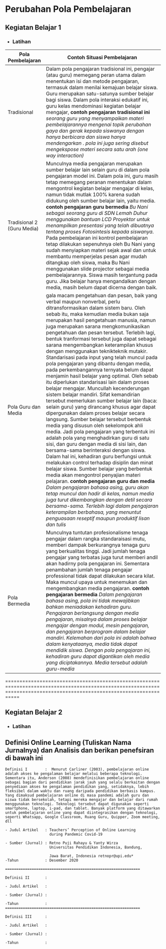 # **Perubahan Pola Pembelajaran**

## Kegiatan Belajar 1

- ### Latihan 
| Pola Pembelajaran              | Contoh Situasi Pembelajaran  |
| --------------------           | ----------- |
| Tradisional                    | Dalam pola pengajaran tradisional ini, pengajar (atau guru) memegang peran utama dalam menentukan isi dan metode pengajaran, termasuk dalam menilai kemajuan belajar siswa. Guru merupakan satu-satunya sumber belajar bagi siswa. Dalam pola interaksi edukatif ini, guru kelas mendominasi kegiatan belajar mengajar, **contoh pengajaran tradisional ini** _seorang guru yang menyampaikan materi pembelajarannya mengenai topik perubahan gaya dan gerak kepada siswanya dengan hanya berbicara dan siswa hanya mendengarkan . pola ini juga sering disebut mengekspose materi secara satu arah (one way interaction)_ |
| Tradisional 2 (Guru Media)     | Munculnya media pengajaran merupakan sumber belajar lain selain guru di dalam pola pengajaran model ini. Dalam pola ini, guru masih tetap memegang peranan menentukan dalam mengontrol kegiatan belajar mengajar di kelas, namun tidak mutlak 100% karena sudah didukung oleh sumber belajar lain, yaitu media. **contoh pengajaran guru bermedia** _Bu Nani sebagai seorang guru di SDN Lemah Duhur menggunakan bantuan LCD Proyektor untuk menampilkan presentasi  yang telah dibuatnya tentang proses Fotosintesis kepada siswanya_. Pada  pembelajaran ini kontrol pembelajaran tetap dilakukan sepenuhnya oleh Bu  Nani yang sudah menyiapkan materi sejak awal dan untuk membantu  memperjelas pesan agar mudah ditangkap oleh siswa, maka Bu Nani  menggunakan slide projector sebagai media pembelajarannya. Siswa masih  tergantung pada guru. Jika belajar hanya mengandalkan dengan media, masih  belum dapat dicerna dengan baik. |
| Pola Guru dan Media            | gala macam pengetahuan dan pesan, baik yang verbal maupun nonverbal, perlu ditransformasikan dalam sistem baru. Oleh sebab itu, maka kemudian media bukan saja merupakan hasil pengetahuan manusia, namun juga merupakan sarana mengkomunikasikan pengetahuan dan pesan tersebut. Terlebih lagi, bentuk tranformasi tersebut juga dapat sebagai sarana mengembangkan keterampilan khusus dengan menggunakan teknikteknik mutakir. Standarisasi pada input yang telah muncul pada pola pengajaran yang dibantu dengan media, pada perkembangannya ternyata belum dapat menjamin hasil belajar yang optimal. Oleh sebab itu diperlukan standarisasi lain dalam proses belajar mengajar. Muncullah kecenderungan sistem belajar mandiri. Sifat kemandirian tersebut memerlukan sumber belajar lain (baca: selain guru) yang dirancang khusus agar dapat dipergunakan dalam proses belajar secara langsung. Sumber belajar tersebut berbentuk media yang disusun oleh sekelompok ahli media. Jadi pola pengajaran yang terbentuk ini adalah pola yang menghadirkan guru di satu sisi, dan guru dengan media di sisi lain, dan bersama-sama berinteraksi dengan siswa. Dalam hal ini, kehadiran guru berfungsi untuk melakukan control terhadap disiplin dan minat belajar siswa. Sumber belajar yang berbentuk media akan mengontrol penyajian materi pelajaran. **contoh pengajaran guru dan media** _Dalam pengajaran bahasa asing, guru akan tetap muncul dan hadir di kelas, namun media juga turut dikembangkan dengan detil secara bersama-sama. Terlebih lagi dalam pengajaran keterampilan berbahasa, yang menuntut penguasaan reseptif maupun produktif lisan dan tulis_ |
| Pola Bermedia                  | Munculnya tuntutan profesionalisme tenaga pengajar dalam rangka standaraisasi mutu, memberi dampak berkurangnya tenaga guru yang berkualitas tinggi. Jadi jumlah tenaga pengajar yang terbatas juga turut memberi andil akan hadirny pola pengajaran ini. Sementara penambahan jumlah tenaga pengajar professional tidak dapat dilakukan secara kilat. Maka muncul upaya untuk menemukan dan mengembangkan media pengajaran. **contoh pengajaran bermedia** _Dalam pengajaran bahasa asing, pola ini tidak mewajibkan bahkan meniadakan kehadiran guru. Pengajaran berlangsung dengan media pengajaran, misalnya dalam proses belajar mengajar dengan modul, mesin pengajaran, dan pengajaran berprogram dalam belajar mandiri. Kelemahan dari pola ini adalah bahwa dalam kenyataanya, media tidak dapat mendidik siswa. Dengan pola pengajaran ini, kehadiran guru dapat digantikan oleh media yang diciptakannya. Media tersebut adalah guru-media_ |

=======================================================================================================================================================================

## Kegiatan Belajar 2

- ### Latihan

## **Definisi Online Learning  (Tuliskan Nama Jurnalnya) dan Analisis dan berikan penefsiran di bawah ini**

    Definisi I        :  Menurut Carliner (2003), pembelajaran online adalah akses ke pengalaman belajar melalui beberapa teknologi. Sementara itu, Anderson (2008) mendefinisikan pembelajaran online sebagai bagian dari pendidikan jarak jauh yang selalu berkaitan dengan penyediaan akses ke pengalaman pendidikan yang, setidaknya, lebih fleksibel dalam waktu dan ruang daripada pendidikan berbasis kampus. Yang dimaksud pembelajaran online di masa pandemi adalah guru dan siswa tidak bersekolah, tetapi mereka mengajar dan belajar dari rumah menggunakan teknologi. Teknologi tersebut dapat digunakan seperti smartphone, laptop, i-pad, dan tablet. Banyak platform yang ditawarkan untuk pembelajaran online yang dapat diintegrasikan dengan teknologi, seperti Whatsapp, Google Classroom, Ruang Guru, Quipper, Zoom meeting, dll

    - Judul Artikel   : Teachers’ Perception of Online Learning 
                        during Pandemic Covid-19

    - Sumber (Jurnal) : Retno Puji Rahayu & Yanty Wirza 
                        Universitas Pendidikan Indonesia, Bandung, 

                        Jawa Barat, Indonesia retnopr@upi.edu*
    -Tahun            : Desember 2020 
       
    =============================================================

    Definisi II       :

    - Judul Artikel   : 

    - Sumber (Jurnal) :
    
    -Tahun            :
    =============================================================

    Definisi III      :

    - Judul Artikel   : 

    - Sumber (Jurnal) :

    -Tahun            :

